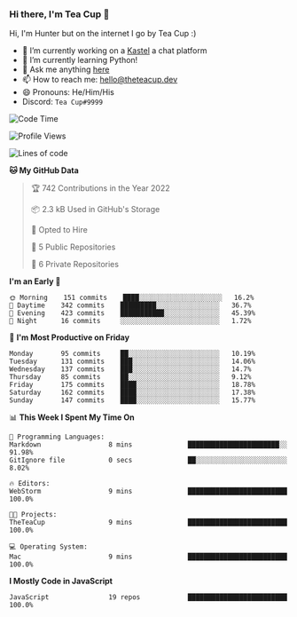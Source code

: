 ### Hi there, I'm Tea Cup 👋 

Hi, I'm Hunter but on the internet I go by Tea Cup :)

- 🔭 I’m currently working on a [Kastel](https://github.com/Kastelll) a chat platform
- 🌱 I’m currently learning Python!
- 💬 Ask me anything [here](https://github.com/TheTeaCup/TheTeaCup/issues)
- 📫 How to reach me: [hello@theteacup.dev](mailto:hello@theteacup.dev)
- 😄 Pronouns: He/Him/His
- Discord: `Tea Cup#9999`

<!--START_SECTION:waka-->
![Code Time](http://img.shields.io/badge/Code%20Time-203%20hrs%2040%20mins-blue)

![Profile Views](http://img.shields.io/badge/Profile%20Views-18-blue)

![Lines of code](https://img.shields.io/badge/From%20Hello%20World%20I%27ve%20Written-69%20Thousand%20lines%20of%20code-blue)

**🐱 My GitHub Data** 

> 🏆 742 Contributions in the Year 2022
 > 
> 📦 2.3 kB Used in GitHub's Storage 
 > 
> 💼 Opted to Hire
 > 
> 📜 5 Public Repositories 
 > 
> 🔑 6 Private Repositories  
 > 
**I'm an Early 🐤** 

```text
🌞 Morning    151 commits    ████░░░░░░░░░░░░░░░░░░░░░   16.2% 
🌆 Daytime    342 commits    █████████░░░░░░░░░░░░░░░░   36.7% 
🌃 Evening    423 commits    ███████████░░░░░░░░░░░░░░   45.39% 
🌙 Night      16 commits     ░░░░░░░░░░░░░░░░░░░░░░░░░   1.72%

```
📅 **I'm Most Productive on Friday** 

```text
Monday       95 commits     ██░░░░░░░░░░░░░░░░░░░░░░░   10.19% 
Tuesday      131 commits    ███░░░░░░░░░░░░░░░░░░░░░░   14.06% 
Wednesday    137 commits    ███░░░░░░░░░░░░░░░░░░░░░░   14.7% 
Thursday     85 commits     ██░░░░░░░░░░░░░░░░░░░░░░░   9.12% 
Friday       175 commits    ████░░░░░░░░░░░░░░░░░░░░░   18.78% 
Saturday     162 commits    ████░░░░░░░░░░░░░░░░░░░░░   17.38% 
Sunday       147 commits    ████░░░░░░░░░░░░░░░░░░░░░   15.77%

```


📊 **This Week I Spent My Time On** 

```text
💬 Programming Languages: 
Markdown                 8 mins              ███████████████████████░░   91.98% 
GitIgnore file           0 secs              ██░░░░░░░░░░░░░░░░░░░░░░░   8.02%

🔥 Editors: 
WebStorm                 9 mins              █████████████████████████   100.0%

🐱‍💻 Projects: 
TheTeaCup                9 mins              █████████████████████████   100.0%

💻 Operating System: 
Mac                      9 mins              █████████████████████████   100.0%

```

**I Mostly Code in JavaScript** 

```text
JavaScript               19 repos            █████████████████████████   100.0%

```



<!--END_SECTION:waka-->
